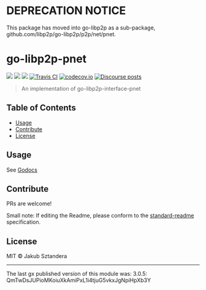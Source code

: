 # DEPRECATION NOTICE

This package has moved into go-libp2p as a sub-package, github.com/libp2p/go-libp2p/p2p/net/pnet.

go-libp2p-pnet
==================

[![](https://img.shields.io/badge/made%20by-Protocol%20Labs-blue.svg?style=flat-square)](https://protocol.ai)
[![](https://img.shields.io/badge/project-libp2p-yellow.svg?style=flat-square)](https://libp2p.io/)
[![](https://img.shields.io/badge/freenode-%23libp2p-yellow.svg?style=flat-square)](http://webchat.freenode.net/?channels=%23libp2p)
[![Travis CI](https://img.shields.io/travis/libp2p/go-libp2p-pnet.svg?style=flat-square&branch=master)](https://travis-ci.org/libp2p/go-libp2p-pnet)
[![codecov.io](https://img.shields.io/codecov/c/github/libp2p/go-libp2p-pnet.svg?style=flat-square&branch=master)](https://codecov.io/github/libp2p/go-libp2p-pnet?branch=master)
[![Discourse posts](https://img.shields.io/discourse/https/discuss.libp2p.io/posts.svg)](https://discuss.libp2p.io)

> An implementation of go-libp2p-interface-pnet


## Table of Contents

- [Usage](#usage)
- [Contribute](#contribute)
- [License](#license)

## Usage

See [Godocs](https://godoc.org/github.com/libp2p/go-libp2p-pnet)

## Contribute

PRs are welcome!

Small note: If editing the Readme, please conform to the [standard-readme](https://github.com/RichardLitt/standard-readme) specification.

## License

MIT © Jakub Sztandera

---

The last gx published version of this module was: 3.0.5: QmTwDsJUPioMKoiuXkAmiPxL1i4tjuG5vkxJgNpiHpXb3Y
